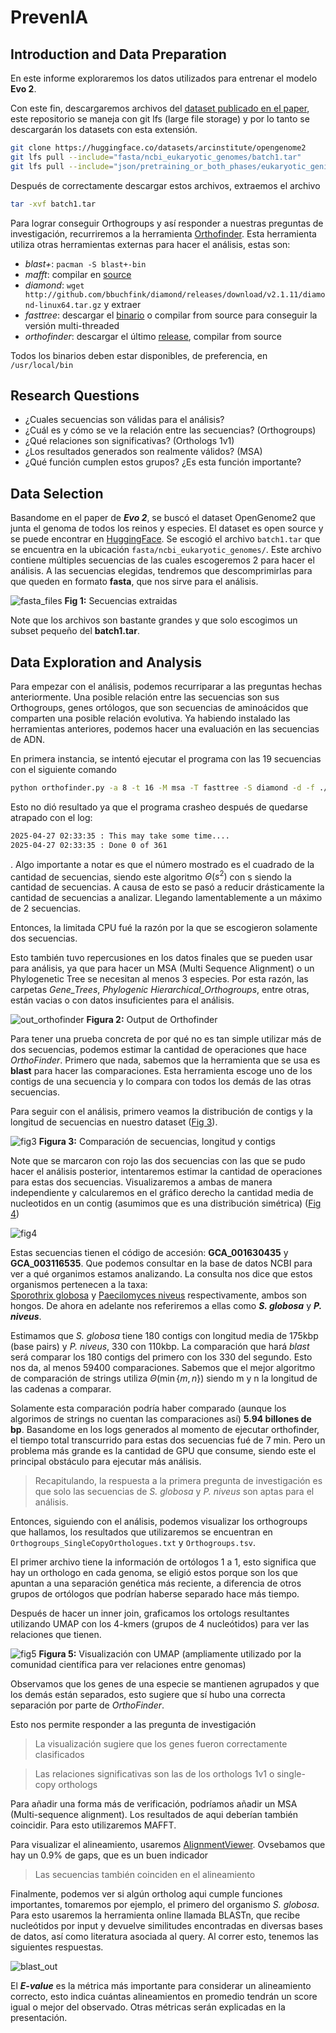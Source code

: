 # PrevenIA

## Introduction and Data Preparation

En este informe exploraremos los datos utilizados para entrenar el modelo **Evo 2**.

Con este fin, descargaremos archivos del [dataset publicado en el paper](https://huggingface.co/datasets/arcinstitute/opengenome2/tree/main), este repositorio se maneja con git lfs (large file storage) y por lo tanto se descargarán los datasets con esta extensión.

```bash
git clone https://huggingface.co/datasets/arcinstitute/opengenome2
git lfs pull --include="fasta/ncbi_eukaryotic_genomes/batch1.tar"
git lfs pull --include="json/pretraining_or_both_phases/eukaryotic_genic_windows/windows_5kb_test_chunk1.jsonl.gz"
```

Después de correctamente descargar estos archivos, extraemos el archivo

```bash
tar -xvf batch1.tar
```

Para lograr conseguir Orthogroups y así responder a nuestras preguntas de investigación, recurriremos a la herramienta [Orthofinder](https://github.com/davidemms/OrthoFinder/). 
Esta herramienta utiliza otras herramientas externas para hacer el análisis, estas son: 

+ *blast+*: ```pacman -S blast+-bin```
+ *mafft*: compilar en [source](https://github.com/GSLBiotech/mafft#)
+ *diamond*: ```wget http://github.com/bbuchfink/diamond/releases/download/v2.1.11/diamond-linux64.tar.gz``` y extraer
+ *fasttree*: descargar el [binario](https://morgannprice.github.io/fasttree/FastTree) o compilar from source para conseguir la versión multi-threaded
+ *orthofinder*: descargar el último [release](https://github.com/davidemms/OrthoFinder/releases), compilar from source

Todos los binarios deben estar disponibles, de preferencia, en ```/usr/local/bin```


## Research Questions

- ¿Cuales secuencias son válidas para el análisis?
- ¿Cuál es y cómo se ve la relación entre las secuencias? (Orthogroups)
- ¿Qué relaciones son significativas? (Orthologs 1v1)
- ¿Los resultados generados son realmente válidos? (MSA)
- ¿Qué función cumplen estos grupos? ¿Es esta función importante?


## Data Selection 

Basandome en el paper de  ***Evo 2***, se buscó el dataset OpenGenome2 que junta el genoma de todos los reinos y especies. 
El dataset es open source y se puede encontrar en [HuggingFace](https://huggingface.co/datasets/arcinstitute/opengenome2/tree/main). 
Se escogió el archivo ```batch1.tar``` que se encuentra en la ubicación ```fasta/ncbi_eukaryotic_genomes/```. 
Este archivo contiene múltiples secuencias de las cuales escogeremos 2 para hacer el análisis.
A las secuencias elegidas, tendremos que descomprimirlas para que queden en formato **fasta**, que nos sirve para el análisis.

![fasta_files](assets/sequences_extracted.png)
**Fig 1:** Secuencias extraidas

Note que los archivos son bastante grandes y que solo escogimos un subset pequeño del **batch1.tar**.

## Data Exploration and Analysis

Para empezar con el análisis, podemos recurriparar a las preguntas hechas anteriormente. 
Una posible relación entre las secuencias son sus Orthogroups, genes ortólogos, que son secuencias de aminoácidos que comparten 
una posible relación evolutiva. Ya habiendo instalado las herramientas anteriores, podemos hacer una evaluación en las secuencias de ADN.

En primera instancia, se intentó ejecutar el programa con las 19 secuencias con el siguiente comando

```bash
python orthofinder.py -a 8 -t 16 -M msa -T fasttree -S diamond -d -f ./batch1/ --fewer-files
```

Esto no dió resultado ya que el programa crasheo después de quedarse atrapado con el log: 

```bash
2025-04-27 02:33:35 : This may take some time....
2025-04-27 02:33:35 : Done 0 of 361 
```

. Algo importante a notar es que el número mostrado es el cuadrado de la cantidad de secuencias, siendo este algoritmo $\Theta(s^2)$ con s siendo la cantidad de secuencias. A causa de esto se pasó a reducir drásticamente la cantidad de secuencias a analizar. Llegando lamentablemente a un máximo de 2 secuencias. 

Entonces, la limitada CPU fué la razón por la que se escogieron solamente dos secuencias.

Esto también tuvo repercusiones en los datos finales que se pueden usar para análisis, ya que para hacer un 
MSA (Multi Sequence Alignment) o un Phylogenetic Tree se necesitan al menos 3 especies. 
Por esta razón, las carpetas *Gene_Trees*, *Phylogenic Hierarchical_Orthogroups*, entre otras, están vacias o con datos insuficientes para el análisis.

![out_orthofinder](assets/out_orthofiner.png "OrthoFinder output")
**Figura 2:** Output de Orthofinder


Para tener una prueba concreta de por qué no es tan simple utilizar más de dos secuencias, podemos estimar la cantidad de operaciones que hace *OrthoFinder*. 
Primero que nada, sabemos que la herramienta que se usa es **blast** para hacer las comparaciones. Esta herramienta escoge uno de los contigs de una secuencia y lo compara con todos los demás de las otras secuencias.

Para seguir con el análisis, primero veamos la distribución de contigs y la longitud de secuencias en nuestro dataset ([Fig 3](assets/fig1.png)).

![fig3](assets/fig1.png)
**Figura 3:** Comparación de secuencias, longitud y contigs

Note que se marcaron con rojo las dos secuencias con las que se pudo hacer el análisis posterior, intentaremos estimar la cantidad de operaciones para estas dos secuencias. Visualizaremos a ambas de manera independiente y calcularemos en el gráfico derecho la cantidad media de nucleotidos en un contig (asumimos que es una distribución simétrica) ([Fig 4](assets/fig2.png))

![fig4](assets/fig2.png)

Estas secuencias tienen el código de accesión: **GCA_001630435** y **GCA_003116535**. Que podemos consultar en la base de datos
NCBI para ver a qué organimos estamos analizando. 
La consulta nos dice que estos organismos pertenecen a la taxa:  
[Sporothrix globosa](https://www.ncbi.nlm.nih.gov/datasets/genome/GCA_001630435.1/) y [Paecilomyces niveus](https://www.ncbi.nlm.nih.gov/datasets/genome/GCA_003116535.1/) respectivamente, ambos son hongos. 
De ahora en adelante nos referiremos a ellas como 
***S. globosa*** y ***P. niveus***.

Estimamos que *S. globosa* tiene 180 contigs con longitud media de 175kbp (base pairs) y *P. niveus*, 330 con 110kbp.
La comparación que hará *blast* será comparar los 180 contigs del primero con los 330 del segundo. Esto nos da, al menos 59400 comparaciones. Sabemos que el mejor algoritmo de comparación de strings utiliza $\Theta(\min\{m,n\})$ siendo m y n la longitud de las cadenas a comparar.

Solamente esta comparación podría haber comparado (aunque los algorimos de strings no cuentan las comparaciones así) **5.94 billones de bp**. Basandome en los logs generados al momento de ejecutar orthofinder, el tiempo total transcurrido para estas dos secuencias fué de 7 min. Pero un problema más grande es la cantidad de GPU que consume, siendo este el principal obstáculo para ejecutar más análisis.


> Recapitulando, la respuesta a la primera pregunta de investigación es que solo las secuencias de *S. globosa* y *P. niveus* son aptas para el análisis.

Entonces, siguiendo con el análisis, podemos visualizar los orthogroups que hallamos, los resultados que utilizaremos se encuentran en ```Orthogroups_SingleCopyOrthologues.txt``` y ```Orthogroups.tsv```.

El primer archivo tiene la información de ortólogos 1 a 1, esto significa que hay un orthologo en cada genoma, se eligió estos porque son los que apuntan a una separación genética más reciente, a diferencia de otros grupos de ortólogos que podrían haberse separado hace más tiempo. 

Después de hacer un inner join, graficamos los ortologs resultantes utilizando UMAP con los 4-kmers (grupos de 4 nucleótidos) para ver las relaciones que tienen. 

![fig5](assets/fig3.png)
**Figura 5:** Visualización con UMAP (ampliamente utilizado por la comunidad científica para ver relaciones entre genomas)

Observamos que los genes de una especie se mantienen agrupados y que los demás están separados, esto sugiere que sí hubo una correcta separación por parte de *OrthoFinder*.

Esto nos permite responder a las pregunta de investigación 

> La visualización sugiere que los genes fueron correctamente clasificados

> Las relaciones significativas son las de los orthologs 1v1 o single-copy orthologs


Para añadir una forma más de verificación, podríamos añadir un MSA (Multi-sequence alignment). Los resultados de aqui deberían también coincidir. Para esto utilizaremos MAFFT.

Para visualizar el alineamiento, usaremos [AlignmentViewer](https://alignmentviewer.org/). Ovsebamos que hay un 0.9% de gaps, que es un buen indicador 

> Las secuencias también coinciden en el alineamiento


Finalmente, podemos ver si algún ortholog aqui cumple funciones importantes, tomaremos por ejemplo, el primero del organismo *S. globosa*. Para esto usaremos la herramienta online llamada BLASTn, que recibe nucleótidos por input y devuelve similitudes encontradas en diversas bases de datos, así como literatura asociada al query.
Al correr esto, tenemos las siguientes respuestas.

![blast_out](assets/blast_out.png)


El ***E-value*** es la métrica más importante para considerar un alineamiento correcto, esto indica cuántas alineamientos en promedio tendrán un score igual o mejor del observado. Otras métricas serán explicadas en la presentación.



















